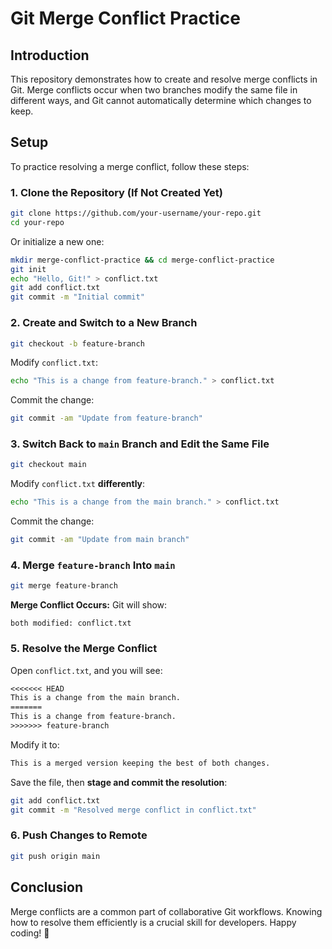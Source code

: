 # Git Merge Conflict Practice

## Introduction
This repository demonstrates how to create and resolve merge conflicts in Git. Merge conflicts occur when two branches modify the same file in different ways, and Git cannot automatically determine which changes to keep.

## Setup
To practice resolving a merge conflict, follow these steps:

### 1. Clone the Repository (If Not Created Yet)
```sh
git clone https://github.com/your-username/your-repo.git
cd your-repo
```
Or initialize a new one:
```sh
mkdir merge-conflict-practice && cd merge-conflict-practice
git init
echo "Hello, Git!" > conflict.txt
git add conflict.txt
git commit -m "Initial commit"
```

### 2. Create and Switch to a New Branch
```sh
git checkout -b feature-branch
```
Modify `conflict.txt`:
```sh
echo "This is a change from feature-branch." > conflict.txt
```
Commit the change:
```sh
git commit -am "Update from feature-branch"
```

### 3. Switch Back to `main` Branch and Edit the Same File
```sh
git checkout main
```
Modify `conflict.txt` **differently**:
```sh
echo "This is a change from the main branch." > conflict.txt
```
Commit the change:
```sh
git commit -am "Update from main branch"
```

### 4. Merge `feature-branch` Into `main`
```sh
git merge feature-branch
```

**Merge Conflict Occurs:**
Git will show:
```
both modified: conflict.txt
```

### 5. Resolve the Merge Conflict
Open `conflict.txt`, and you will see:
```txt
<<<<<<< HEAD
This is a change from the main branch.
=======
This is a change from feature-branch.
>>>>>>> feature-branch
```
Modify it to:
```txt
This is a merged version keeping the best of both changes.
```
Save the file, then **stage and commit the resolution**:
```sh
git add conflict.txt
git commit -m "Resolved merge conflict in conflict.txt"
```

### 6. Push Changes to Remote
```sh
git push origin main
```

## Conclusion
Merge conflicts are a common part of collaborative Git workflows. Knowing how to resolve them efficiently is a crucial skill for developers. Happy coding! 🚀

